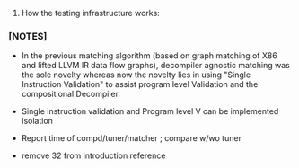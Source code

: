 1. How the testing infrastructure works: 

### [NOTES]
- In the previous matching algorithm (based on graph matching of X86 and lifted
    LLVM IR data flow graphs), decompiler agnostic matching was the sole novelty whereas now the novelty
lies in using "Single Instruction Validation" to assist program level
Validation and the compositional Decompiler.
- Single instruction validation and Program level V can be implemented
isolation

- Report time of compd/tuner/matcher ; compare w/wo tuner 

- remove 32 from introduction reference
